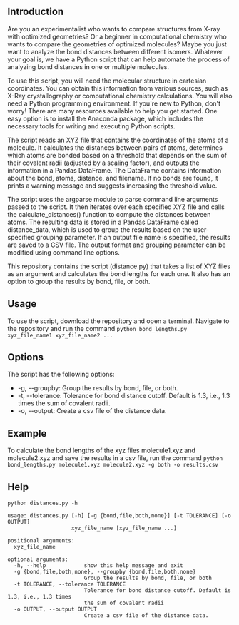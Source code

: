 ## Introduction

Are you an experimentalist who wants to compare structures from X-ray with optimized geometries? Or a beginner in computational chemistry who wants to compare the geometries of optimized molecules? Maybe you just want to analyze the bond distances between different isomers. Whatever your goal is, we have a Python script that can help automate the process of analyzing bond distances in one or multiple molecules.

To use this script, you will need the molecular structure in cartesian coordinates. You can obtain this information from various sources, such as X-Ray crystallography or computational chemistry calculations. You will also need a Python programming environment. If you're new to Python, don't worry! There are many resources available to help you get started. One easy option is to install the Anaconda package, which includes the necessary tools for writing and executing Python scripts.

The script reads an XYZ file that contains the coordinates of the atoms of a molecule. It calculates the distances between pairs of atoms, determines which atoms are bonded based on a threshold that depends on the sum of their covalent radii (adjusted by a scaling factor), and outputs the information in a Pandas DataFrame. The DataFrame contains information about the bond, atoms, distance, and filename. If no bonds are found, it prints a warning message and suggests increasing the threshold value.

The script uses the argparse module to parse command line arguments passed to the script. It then iterates over each specified XYZ file and calls the calculate_distances() function to compute the distances between atoms. The resulting data is stored in a Pandas DataFrame called distance_data, which is used to group the results based on the user-specified grouping parameter. If an output file name is specified, the results are saved to a CSV file. The output format and grouping parameter can be modified using command line options.

This repository contains the script (distance.py) that takes a list of XYZ files as an argument and calculates the bond lengths for each one. It also has an option to group the results by bond, file, or both.

## Usage

To use the script, download the repository and open a terminal. Navigate to the repository and run the command 
`python bond_lengths.py xyz_file_name1 xyz_file_name2 ...`

## Options

The script has the following options:

- -g, --groupby: Group the results by bond, file, or both.
- -t, --tolerance: Tolerance for bond distance cutoff. Default is 1.3, i.e., 1.3 times the sum of covalent radii.
- -o, --output: Create a csv file of the distance data.

## Example

To calculate the bond lengths of the xyz files molecule1.xyz and molecule2.xyz and save the results in a csv file, run the command
`python bond_lengths.py molecule1.xyz molecule2.xyz -g both -o results.csv`

## Help

```
python distances.py -h

usage: distances.py [-h] [-g {bond,file,both,none}] [-t TOLERANCE] [-o OUTPUT]
                    xyz_file_name [xyz_file_name ...]

positional arguments:
  xyz_file_name

optional arguments:
  -h, --help            show this help message and exit
  -g {bond,file,both,none}, --groupby {bond,file,both,none}
                        Group the results by bond, file, or both
  -t TOLERANCE, --tolerance TOLERANCE
                        Tolerance for bond distance cutoff. Default is 1.3, i.e., 1.3 times
                        the sum of covalent radii
  -o OUTPUT, --output OUTPUT
                        Create a csv file of the distance data.
```
